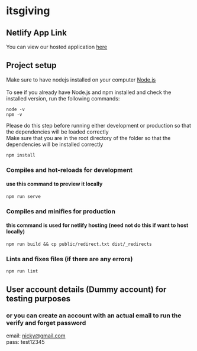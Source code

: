 # itsgiving
## Netlify App Link
You can view our hosted application [here](https://its-giving.netlify.app)

## Project setup
Make sure to have nodejs installed on your computer [Node.js](https://nodejs.org/en/download/) <br><br>
To see if you already have Node.js and npm installed and check the installed version, run the following commands:
```
node -v 
npm -v 
```

Please do this step before running either development or production so that the dependencies will be loaded correctly <br>
Make sure that you are in the root directory of the folder so that the dependencies will be installed correctly
```
npm install
```

### Compiles and hot-reloads for development 
#### use this command to preview it locally
```
npm run serve
```

### Compiles and minifies for production
#### this command is used for netlify hosting (need not do this if want to host locally)
```
npm run build && cp public/redirect.txt dist/_redirects
```

### Lints and fixes files (if there are any errors)
```
npm run lint
```

## User account details (Dummy account) for testing purposes 
### or you can create an account with an actual email to run the verify and forget password
email: nicky@gmail.com <br>
pass: test12345
